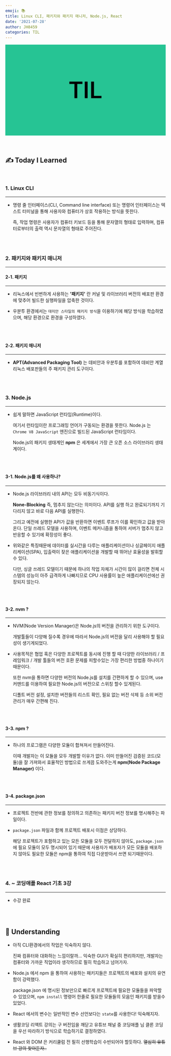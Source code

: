 ```yaml
---
emoji: 📚
title: Linux CLI, 패키지와 패키지 매니저, Node.js, React
date: '2021-07-28'
author: JH8459
categories: TIL
---
```


![github-blog.png](../../assets/common/TIL.jpeg)

<br>

## ✍️ **T**oday **I** **L**earned

<br>

### 1. Linux CLI

---

- 명령 줄 인터페이스(CLI, Command line interface) 또는 명령어 인터페이스는 텍스트 터미널을 통해 사용자와 컴퓨터가 상호 작용하는 방식을 뜻한다.

  즉, 작업 명령은 사용자가 컴퓨터 키보드 등을 통해 문자열의 형태로 입력하며, 컴퓨터로부터의 출력 역시 문자열의 형태로 주어진다.

<br>
<br>

### 2. 패키지와 패키지 매니저

---

#### 2-1. 패키지

---

- 리눅스에서 빈번하게 사용하는 **'패키지'** 란 커널 및 라이브러리 버전의 배포판 환경에 맞추어 빌드한 실행파일을 압축한 것이다.

- 우분투 환경에서는 `데미안 스타일의 패키지 방식`을 이용하기에 해당 방식을 학습하였으며, 해당 환경으로 환경을 구성하였다.

<br>
<br>

#### 2-2. 패키지 매니저

---

- **APT(Advanced Packaging Tool)** 는 데비안과 우분투를 포함하여 데비안 계열 리눅스 배포판들의 주 패키지 관리 도구이다.

<br>
<br>

### 3. Node.js

---

- 쉽게 말하면 JavaScript 런타임(Runtime)이다.

  여기서 런타임이란 프로그래밍 언어가 구동되는 환경을 뜻한다. Node.js 는 `Chrome V8 JavaScript` 엔진으로 빌드된 JavaScript 런타임이다.

  Node.js의 패키지 생태계인 **npm** 은 세계에서 가장 큰 오픈 소스 라이브러리 생태계이다.

<br>
<br>

#### 3-1. Node.js를 왜 사용하나?

---

- Node.js 라이브러리 내의 API는 모두 비동기식이다.

  **None-Blocking** 즉, 멈추지 않는다는 의미이다. API를 실행 하고 완료되기까지 기다리지 않고 바로 다음 API를 실행한다.

  그리고 예전에 실행한 API가 값을 반환하면 이벤트 루프가 이를 확인하고 값을 받아온다. 단일 쓰레드 모델을 사용하며, 이벤트 메커니즘을 통하여 서버가 멈추지 않고 반응할 수 있기에 확장성이 좋다.

- 위와같은 특징때문에 데이터를 실시간을 다루는 애플리케이션이나 싱글페이지 애플리케이션(SPA), 입출력이 잦은 애플리케이션을 개발할 때 뛰어난 효율성을 발휘할 수 있다.

  다만, 싱글 쓰레드 모델이기 때문에 하나의 작업 자체가 시간이 많이 걸리면 전체 시스템의 성능이 아주 급격하게 나빠지므로 CPU 사용률이 높은 애플리케이션에선 권장되지 않는다.

<br>
<br>

#### 3-2. nvm ?

---

- NVM(Node Version Manager)은 Node.js의 버전을 관리하기 위한 도구이다.

  개발툴들이 다양해 질수록 경우에 따라서 Node.js의 버전을 달리 사용해야 할 필요성이 생기게되었다.

- 사용목적은 협업 혹은 다양한 프로젝트를 동시에 진행 할 때 다양한 라이브러리 / 프레임워크 / 개발 툴들의 버전 호환 문제를 피할수있는 가장 편리한 방법중 하나이기 때문이다.

  또한 nvm을 통하면 다양한 버전의 Node.js를 설치를 간편하게 할 수 있으며, use 커맨드를 이용하여 필요한 Node.js의 버전으로 스위칭 할수 있게된다.

  디폴트 버전 설정, 설치한 버전들의 리스트 확인, 필요 없는 버전 삭제 등 소위 버전 관리가 매우 간편해 진다.

<br>
<br>

#### 3-3. npm ?

---

- 하나의 프로그램은 다양한 모듈이 합쳐져서 만들어진다.

  이때 개발자는 이 모듈을 모두 개발할 이유가 없다. 이미 만들어진 검증된 코드(모듈)을 잘 가져와서 효율적인 방법으로 쓰게끔 도와주는게 **npm(Node Package Manager)** 이다.

<br>
<br>

#### 3-4. package.json

---

- 프로젝트 전반에 관한 정보를 정의하고 의존하는 패키지 버전 정보를 명시해주는 파일이다.

- `package.json` 파일과 함께 프로젝트 배포시 이점은 상당하다.

  해당 프로젝트가 포함하고 있는 모든 모듈을 모두 전달하지 않아도, `package.json` 에 필요 모듈이 모두 명시되어 있기 때문에 사용자가 배포자가 모든 모듈을 배포하지 않아도 필요한 모듈은 npm을 통하여 직접 다운받아서 쓰면 되기때문이다.

<br>
<br>

### 4. ~ 코딩애플 React 기초 3강

---

- 수강 완료

<br>
<br>

## 🤔 Understanding

- 아직 CLI환경에서의 작업은 익숙하지 않다.

  진짜 컴퓨터와 대화하는 느낌이랄까... 익숙한 GUI가 확실히 편리하지만, 개발자는 컴퓨터와 가까운 직업이라 생각하므로 필히 학습하고 넘어가자.

- Node.js 에서 npm 을 통하여 사용하는 패키지들은 프로젝트의 배포와 설치의 유연함이 강력했다.

  package.json 에 명시된 정보만으로 빠르게 프로젝트에 필요한 모듈들을 파악할 수 있었으며, `npm install` 명령어 한줄로 필요한 모듈들의 모음인 패키지를 받을수 있었다.

- React 에서의 변수는 일반적인 변수 선언보다는 `state`를 사용한다! 익숙해지자.

- 생활코딩 리액트 강의는 구 버전임을 깨닫고 유튜브 채널 중 코딩애플 님 클론 코딩을 우선 따라하기 방식으로 학습하기로 결정하였다.

- React 와 DOM 은 커리큘럼 전 필히 선행학습이 수반되어야 할듯하다. ~~열심히 유튜브 강의 찾아듣자..~~

<br>
<br>

